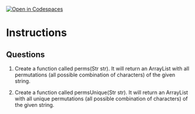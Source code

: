 [![Open in Codespaces](https://classroom.github.com/assets/launch-codespace-2972f46106e565e64193e422d61a12cf1da4916b45550586e14ef0a7c637dd04.svg)](https://classroom.github.com/open-in-codespaces?assignment_repo_id=19089157)
# Instructions  

  ## Questions
1. Create a function called perms(Str str). It will return an ArrayList with all permutations (all possible combination of characters) of the given string.</br>

2. Create a function called permsUnique(Str str). It will return an ArrayList with all unique permutations (all possible combination of characters) of the given string.
